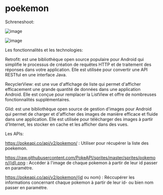 # poekemon
Schreneshoot:


![image](https://user-images.githubusercontent.com/56035895/232344695-a4e37f4c-3f6f-4271-9614-def273e5c469.png)


![image](https://user-images.githubusercontent.com/56035895/232344708-2e1ceb10-ac48-4929-a785-39a510d182f1.png)

Les fonctionnalités et les technologies:


Retrofit: est une bibliothèque open source populaire pour Android qui simplifie le processus de création de requêtes HTTP et de traitement des réponses dans votre application. Elle est utilisée pour convertir une API RESTful en une interface Java.


RecyclerView: est une vue d'affichage de liste qui permet d'afficher efficacement une grande quantité de données dans une application Android. Elle est conçue pour remplacer la ListView et offre de nombreuses fonctionnalités supplémentaires.


Glid: est une bibliothèque open source de gestion d'images pour Android qui permet de charger et d'afficher des images de manière efficace et fluide dans une application. Elle est utilisée pour télécharger des images à partir d'Internet, les stocker en cache et les afficher dans des vues.

Les APIs:

https://pokeapi.co/api/v2/pokemon/ : Utiliser pour récupérer la liste des poekemon.

https://raw.githubusercontent.com/PokeAPI/sprites/master/sprites/pokemon/{id}.png : Accéder à l'image de chaque pokemon à partir de leur id passer en paramétre.

https://pokeapi.co/api/v2/pokemon/{id ou nom} : Réccupérer les informations concernant chaque pokemon à partir de leur id- ou bien nom passer en paramétre.
